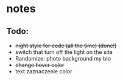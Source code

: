 # notes 


## Todo:

+ <s>night style for code (all the time) (done!)</s>
+ switch that turn off the light on the site
+ Randomize:
    photo background
    my bio 
+ <s>change hover color</s>
+ text zaznaczenie color 